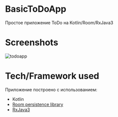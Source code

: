 # BasicToDoApp
Простое приложение ToDo на Kotlin/Room/RxJava3

# Screenshots

![todoapp](https://user-images.githubusercontent.com/74402866/134821260-075ae3ca-2ae2-4c58-89d7-46ebfd8681e6.png "Основной экран ToDo")

# Tech/Framework used
Приложение построено с использованием:
  - Kotlin
  - [Room persistence library](https://developer.android.com/jetpack/androidx/releases/room)
  - [RxJava3](https://developer.android.com/jetpack/androidx/releases/room)
